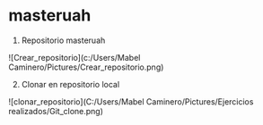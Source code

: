 # masteruah

1.	Repositorio masteruah 


![Crear_repositorio](c:/Users/Mabel Caminero/Pictures/Crear_repositorio.png)

2. Clonar en repositorio local

![clonar_repositorio](C:/Users/Mabel Caminero/Pictures/Ejercicios realizados/Git_clone.png)






